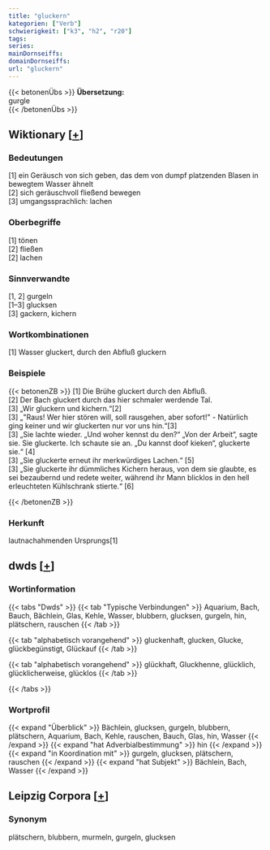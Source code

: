 ```yaml
---
title: "gluckern"
kategorien: ["Verb"]
schwierigkeit: ["k3", "h2", "r20"]
tags:
series:
mainDornseiffs:
domainDornseiffs:
url: "gluckern"
---
```


{{< betonenÜbs >}}
**Übersetzung:**  
gurgle  
{{< /betonenÜbs >}}

## Wiktionary [[+](https://de.wiktionary.org/wiki/gluckern)]

### Bedeutungen
[1] ein Geräusch von sich geben, das dem von dumpf platzenden Blasen in bewegtem Wasser ähnelt  
[2] sich geräuschvoll fließend bewegen  
[3] umgangssprachlich: lachen  

### Oberbegriffe
[1] tönen  
[2] fließen  
[2] lachen  

### Sinnverwandte
[1, 2] gurgeln  
[1–3] glucksen  
[3] gackern, kichern  

### Wortkombinationen
[1] Wasser gluckert, durch den Abfluß gluckern  

### Beispiele
{{< betonenZB >}}
[1] Die Brühe gluckert durch den Abfluß.  
[2] Der Bach gluckert durch das hier schmaler werdende Tal.  
[3] „Wir gluckern und kichern.“[2]  
[3] „"Raus! Wer hier stören will, soll rausgehen, aber sofort!" - Natürlich ging keiner und wir gluckerten nur vor uns hin.“[3]  
[3] „Sie lachte wieder. „Und woher kennst du den?“ „Von der Arbeit“, sagte sie. Sie gluckerte. Ich schaute sie an. „Du kannst doof kieken“, gluckerte sie.“ [4]  
[3] „Sie gluckerte erneut ihr merkwürdiges Lachen.“ [5]  
[3] „Sie gluckerte ihr dümmliches Kichern heraus, von dem sie glaubte, es sei bezaubernd und redete weiter, während ihr Mann blicklos in den hell erleuchteten Kühlschrank stierte.“ [6]  

{{< /betonenZB >}}
### Herkunft
lautnachahmenden Ursprungs[1]  



## dwds [[+](https://www.dwds.de/wb/gluckern)]

### Wortinformation
{{< tabs "Dwds" >}}
{{< tab "Typische Verbindungen" >}}
Aquarium, Bach, Bauch, Bächlein, Glas, Kehle, Wasser, blubbern, glucksen, gurgeln, hin, plätschern, rauschen
{{< /tab >}}

{{< tab "alphabetisch vorangehend" >}}
gluckenhaft, glucken, Glucke, glückbegünstigt, Glückauf
{{< /tab >}}

{{< tab "alphabetisch vorangehend" >}}
glückhaft, Gluckhenne, glücklich, glücklicherweise, glücklos
{{< /tab >}}

{{< /tabs >}}

### Wortprofil
{{< expand "Überblick" >}} Bächlein, glucksen, gurgeln, blubbern, plätschern, Aquarium, Bach, Kehle, rauschen, Bauch, Glas, hin, Wasser {{< /expand >}}
{{< expand "hat Adverbialbestimmung" >}} hin {{< /expand >}}
{{< expand "in Koordination mit" >}} gurgeln, glucksen, plätschern, rauschen {{< /expand >}}
{{< expand "hat Subjekt" >}} Bächlein, Bach, Wasser {{< /expand >}}

## Leipzig Corpora [[+](https://corpora.uni-leipzig.de/en/res?word=gluckern&corpusId=deu_newscrawl-public_2018)]


### Synonym
plätschern, blubbern, murmeln, gurgeln, glucksen

